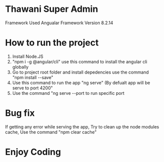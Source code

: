 # Thawani Super Admin
 Framework Used Angualar Framework
 Version 8.2.14


# How to run the project
1. Install Node.JS 
2. "npm i -g @angular/cli" use this command to install the angular cli globally
3. Go to project root folder and install depedencies use the command "npm install --save"
4. Use this command to run the app "ng serve" (By defualt app will be serve to port 4200"
5. Use the command "ng serve --port <Specefic Port Number> to run specific port

# Bug fix 
If getting any error while serving the app, Try to clean up the node modules cache,
Use the command "npm clear cache"
    
    
# Enjoy Coding
